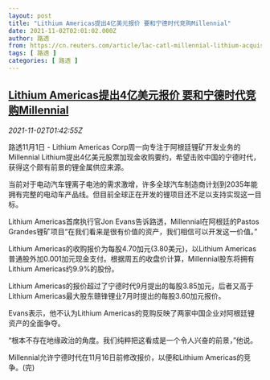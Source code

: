 ```yaml
---
layout: post
title: "Lithium Americas提出4亿美元报价 要和宁德时代竞购Millennial"
date: 2021-11-02T02:01:02.000Z
author: 路透
from: https://cn.reuters.com/article/lac-catl-millennial-lithium-acquisition-idCNKBS2HN04D
tags: [ 路透 ]
categories: [ 路透 ]
---
```

<!--1635818462000-->
[Lithium Americas提出4亿美元报价 要和宁德时代竞购Millennial](https://cn.reuters.com/article/lac-catl-millennial-lithium-acquisition-idCNKBS2HN04D)
------

<div>
<div><i>2021-11-02T01:42:55Z</i></div><p>路透11月1日 - Lithium Americas Corp周一向专注于阿根廷锂矿开发业务的Millennial Lithium提出4亿美元股票加现金收购要约，希望击败中国的宁德时代，获得这个颇有前景的锂金属供应来源。</p><p>当前对于电动汽车锂离子电池的需求激增，许多全球汽车制造商计划到2035年能拥有完整的电动车产品线。但目前全球正在开发的锂项目还不足以支持实现这一目标。</p><p>Lithium Americas首席执行官Jon Evans告诉路透，Millennial在阿根廷的Pastos Grandes锂矿项目“在我们看来是很有价值的资产，我们相信可以开发这一价值。”</p><p>Lithium Americas的收购报价为每股4.70加元(3.80美元)，以Lithium Americas普通股外加0.001加元现金支付。根据周五的收盘价计算，Millennial股东将拥有Lithium Americas约9.9%的股份。</p><p>Lithium Americas的报价超过了宁德时代9月提出的每股3.85加元，后者又高于Lithium Americas最大股东赣锋锂业7月时提出的每股3.60加元报价。</p><p>Evans表示，他不认为Lithium Americas的竞购反映了两家中国企业对阿根廷锂资产的全面争夺。</p><p>“根本不存在地缘政治的角度。我们纯粹把这看成是一个令人兴奋的前景，”他说。</p><p>Millennial允许宁德时代在11月16日前修改报价，以便和Lithium Americas的竞争。(完)</p>
</div>
